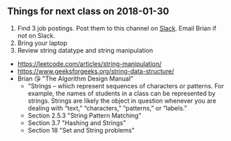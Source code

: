 Things for next class on 2018-01-30
----

1. Find 3 job postings. Post them to this channel on [Slack](https://usf-cs-courses.slack.com/messages/C8Z51FXU6). Email Brian if not on Slack.
2. Bring your laptop
3. Review string datatype and string manipulation
  - https://leetcode.com/articles/string-manipulation/
  - https://www.geeksforgeeks.org/string-data-structure/
  - Brian 😘 "The Algorithm Design Manual"
    - "Strings – which represent sequences of characters or patterns. For example, the names of students in a class can be represented by strings. Strings are likely the object in question whenever you are dealing with “text,” “characters,” “patterns,” or “labels.”
    - Section 2.5.3 "String Pattern Matching"
    - Section 3.7 "Hashing and Strings"
    - Section 18 "Set and String problems"
